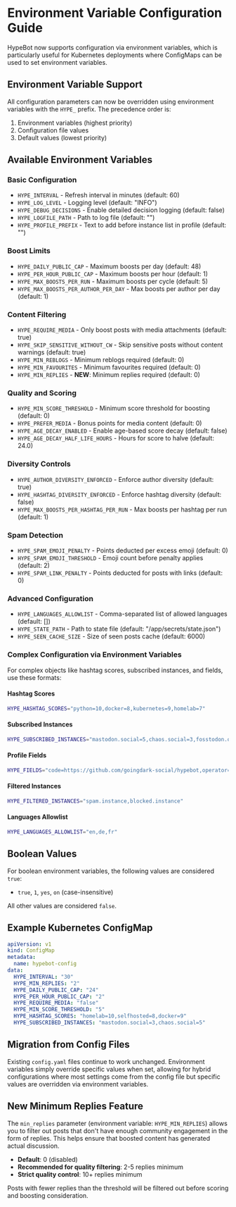 # Environment Variable Configuration Guide

HypeBot now supports configuration via environment variables, which is particularly useful for Kubernetes deployments where ConfigMaps can be used to set environment variables.

## Environment Variable Support

All configuration parameters can now be overridden using environment variables with the `HYPE_` prefix. The precedence order is:

1. Environment variables (highest priority)
2. Configuration file values 
3. Default values (lowest priority)

## Available Environment Variables

### Basic Configuration
- `HYPE_INTERVAL` - Refresh interval in minutes (default: 60)
- `HYPE_LOG_LEVEL` - Logging level (default: "INFO")
- `HYPE_DEBUG_DECISIONS` - Enable detailed decision logging (default: false)
- `HYPE_LOGFILE_PATH` - Path to log file (default: "")
- `HYPE_PROFILE_PREFIX` - Text to add before instance list in profile (default: "")

### Boost Limits
- `HYPE_DAILY_PUBLIC_CAP` - Maximum boosts per day (default: 48)
- `HYPE_PER_HOUR_PUBLIC_CAP` - Maximum boosts per hour (default: 1)
- `HYPE_MAX_BOOSTS_PER_RUN` - Maximum boosts per cycle (default: 5)
- `HYPE_MAX_BOOSTS_PER_AUTHOR_PER_DAY` - Max boosts per author per day (default: 1)

### Content Filtering
- `HYPE_REQUIRE_MEDIA` - Only boost posts with media attachments (default: true)
- `HYPE_SKIP_SENSITIVE_WITHOUT_CW` - Skip sensitive posts without content warnings (default: true)
- `HYPE_MIN_REBLOGS` - Minimum reblogs required (default: 0)
- `HYPE_MIN_FAVOURITES` - Minimum favourites required (default: 0)
- `HYPE_MIN_REPLIES` - **NEW**: Minimum replies required (default: 0)

### Quality and Scoring
- `HYPE_MIN_SCORE_THRESHOLD` - Minimum score threshold for boosting (default: 0)
- `HYPE_PREFER_MEDIA` - Bonus points for media content (default: 0)
- `HYPE_AGE_DECAY_ENABLED` - Enable age-based score decay (default: false)
- `HYPE_AGE_DECAY_HALF_LIFE_HOURS` - Hours for score to halve (default: 24.0)

### Diversity Controls
- `HYPE_AUTHOR_DIVERSITY_ENFORCED` - Enforce author diversity (default: true)
- `HYPE_HASHTAG_DIVERSITY_ENFORCED` - Enforce hashtag diversity (default: false)
- `HYPE_MAX_BOOSTS_PER_HASHTAG_PER_RUN` - Max boosts per hashtag per run (default: 1)

### Spam Detection
- `HYPE_SPAM_EMOJI_PENALTY` - Points deducted per excess emoji (default: 0)
- `HYPE_SPAM_EMOJI_THRESHOLD` - Emoji count before penalty applies (default: 2)
- `HYPE_SPAM_LINK_PENALTY` - Points deducted for posts with links (default: 0)

### Advanced Configuration
- `HYPE_LANGUAGES_ALLOWLIST` - Comma-separated list of allowed languages (default: [])
- `HYPE_STATE_PATH` - Path to state file (default: "/app/secrets/state.json")
- `HYPE_SEEN_CACHE_SIZE` - Size of seen posts cache (default: 6000)

### Complex Configuration via Environment Variables

For complex objects like hashtag scores, subscribed instances, and fields, use these formats:

#### Hashtag Scores
```bash
HYPE_HASHTAG_SCORES="python=10,docker=8,kubernetes=9,homelab=7"
```

#### Subscribed Instances
```bash
HYPE_SUBSCRIBED_INSTANCES="mastodon.social=5,chaos.social=3,fosstodon.org=5"
```

#### Profile Fields
```bash
HYPE_FIELDS="code=https://github.com/goingdark-social/hypebot,operator=@admin@mastodon.social"
```

#### Filtered Instances
```bash
HYPE_FILTERED_INSTANCES="spam.instance,blocked.instance"
```

#### Languages Allowlist
```bash
HYPE_LANGUAGES_ALLOWLIST="en,de,fr"
```

## Boolean Values

For boolean environment variables, the following values are considered `true`:
- `true`, `1`, `yes`, `on` (case-insensitive)

All other values are considered `false`.

## Example Kubernetes ConfigMap

```yaml
apiVersion: v1
kind: ConfigMap
metadata:
  name: hypebot-config
data:
  HYPE_INTERVAL: "30"
  HYPE_MIN_REPLIES: "2"
  HYPE_DAILY_PUBLIC_CAP: "24"
  HYPE_PER_HOUR_PUBLIC_CAP: "2"
  HYPE_REQUIRE_MEDIA: "false"
  HYPE_MIN_SCORE_THRESHOLD: "5"
  HYPE_HASHTAG_SCORES: "homelab=10,selfhosted=8,docker=9"
  HYPE_SUBSCRIBED_INSTANCES: "mastodon.social=3,chaos.social=5"
```

## Migration from Config Files

Existing `config.yaml` files continue to work unchanged. Environment variables simply override specific values when set, allowing for hybrid configurations where most settings come from the config file but specific values are overridden via environment variables.

## New Minimum Replies Feature

The `min_replies` parameter (environment variable: `HYPE_MIN_REPLIES`) allows you to filter out posts that don't have enough community engagement in the form of replies. This helps ensure that boosted content has generated actual discussion.

- **Default**: 0 (disabled)
- **Recommended for quality filtering**: 2-5 replies minimum
- **Strict quality control**: 10+ replies minimum

Posts with fewer replies than the threshold will be filtered out before scoring and boosting consideration.